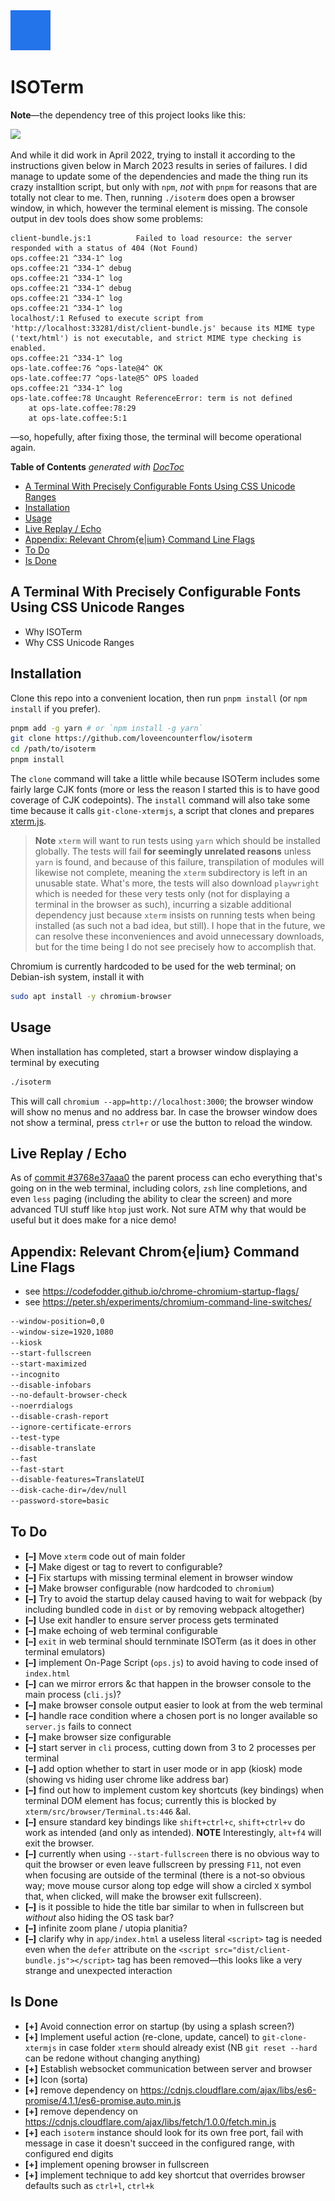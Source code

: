 


<img src='app/static/logo.png'>


# ISOTerm

**Note**—the dependency tree of this project looks like this:

![](https://imgs.xkcd.com/comics/dependency_2x.png)

And while it did work in April 2022, trying to install it according to the instructions given below
in March 2023 results in series of failures. I did manage to update some of the dependencies and
made the thing run its crazy installtion script, but only with `npm`, *not* with `pnpm` for reasons that
are totally not clear to me. Then, running `./isoterm` does open a browser window, in which, however the terminal element
is missing. The console output in dev tools does show some problems:

```
client-bundle.js:1          Failed to load resource: the server responded with a status of 404 (Not Found)
ops.coffee:21 ^334-1^ log
ops.coffee:21 ^334-1^ debug
ops.coffee:21 ^334-1^ log
ops.coffee:21 ^334-1^ debug
ops.coffee:21 ^334-1^ log
ops.coffee:21 ^334-1^ log
localhost/:1 Refused to execute script from 'http://localhost:33281/dist/client-bundle.js' because its MIME type ('text/html') is not executable, and strict MIME type checking is enabled.
ops.coffee:21 ^334-1^ log
ops-late.coffee:76 ^ops-late@4^ OK
ops-late.coffee:77 ^ops-late@5^ OPS loaded
ops.coffee:21 ^334-1^ log
ops-late.coffee:78 Uncaught ReferenceError: term is not defined
    at ops-late.coffee:78:29
    at ops-late.coffee:5:1
```

—so, hopefully, after fixing those, the terminal will become operational again.


<!-- START doctoc generated TOC please keep comment here to allow auto update -->
<!-- DON'T EDIT THIS SECTION, INSTEAD RE-RUN doctoc TO UPDATE -->
**Table of Contents**  *generated with [DocToc](https://github.com/thlorenz/doctoc)*

- [A Terminal With Precisely Configurable Fonts Using CSS Unicode Ranges](#a-terminal-with-precisely-configurable-fonts-using-css-unicode-ranges)
- [Installation](#installation)
- [Usage](#usage)
- [Live Replay / Echo](#live-replay--echo)
- [Appendix: Relevant Chrom{e|ium} Command Line Flags](#appendix-relevant-chromeium-command-line-flags)
- [To Do](#to-do)
- [Is Done](#is-done)

<!-- END doctoc generated TOC please keep comment here to allow auto update -->

## A Terminal With Precisely Configurable Fonts Using CSS Unicode Ranges

* Why ISOTerm
* Why CSS Unicode Ranges

## Installation

Clone this repo into a convenient location, then run `pnpm install` (or `npm install` if you prefer).


```bash
pnpm add -g yarn # or `npm install -g yarn`
git clone https://github.com/loveencounterflow/isoterm
cd /path/to/isoterm
pnpm install
```

The `clone` command will take a little while because ISOTerm includes some fairly large CJK fonts (more or
less the reason I started this is to have good coverage of CJK codepoints). The `install` command will also
take some time because it calls `git-clone-xtermjs`, a script that clones and prepares
[xterm.js](https://github.com/xtermjs/xterm.js).

> **Note** `xterm` will want to run tests using `yarn` which should be installed globally. The tests will
> fail **for seemingly unrelated reasons** unless `yarn` is found, and because of this failure,
> transpilation of modules will likewise not complete, meaning the `xterm` subdirectory is left in an
> unusable state. What's more, the tests will also download `playwright` which is needed for these very
> tests only (not for displaying a terminal in the browser as such), incurring a sizable additional
> dependency just because `xterm` insists on running tests when being installed (as such not a bad idea, but
> still). I hope that in the future, we can resolve these inconveniences and avoid unnecessary downloads,
> but for the time being I do not see precisely how to accomplish that.


Chromium is currently hardcoded to be used for the web terminal; on Debian-ish system, install it with

```bash
sudo apt install -y chromium-browser
```


## Usage

When installation has completed, start a browser window displaying a terminal by executing

```bash
./isoterm
```

This will call `chromium --app=http://localhost:3000`; the browser window will show no menus and no address
bar. In case the browser window does not show a terminal, press `ctrl+r` or use the button to reload the
window.

## Live Replay / Echo

As of [commit&nbsp;#3768e37aaa0](https://github.com/loveencounterflow/isoterm/commit/3768e37aaa0486895bbe9e86d7bbccfdc42cdef8)
the parent process can echo everything that's going on in the web terminal, including colors, `zsh` line
completions, and even `less` paging (including the ability to clear the screen) and more advanced TUI stuff
like `htop` just work. Not sure ATM why that would be useful but it does make for a nice demo!

## Appendix: Relevant Chrom{e|ium} Command Line Flags

* see https://codefodder.github.io/chrome-chromium-startup-flags/
* see https://peter.sh/experiments/chromium-command-line-switches/


```sh
--window-position=0,0
--window-size=1920,1080
--kiosk
--start-fullscreen
--start-maximized
--incognito
--disable-infobars
--no-default-browser-check
--noerrdialogs
--disable-crash-report
--ignore-certificate-errors
--test-type
--disable-translate
--fast
--fast-start
--disable-features=TranslateUI
--disk-cache-dir=/dev/null
--password-store=basic
```

## To Do

* **[–]** Move `xterm` code out of main folder
* **[–]** Make digest or tag to revert to configurable?
* **[–]** Fix startups with missing terminal element in browser window
* **[–]** Make browser configurable (now hardcoded to `chromium`)
* **[–]** Try to avoid the startup delay caused having to wait for webpack (by including bundled code in
  `dist` or by removing webpack altogether)
* **[–]** Use exit handler to ensure server process gets terminated
* **[–]** make echoing of web terminal configurable
* **[–]** `exit` in web terminal should ternminate ISOTerm (as it does in other terminal emulators)
* **[–]** implement On-Page Script (`ops.js`) to avoid having to code insed of `index.html`
* **[–]** can we mirror errors &c that happen in the browser console to the main process (`cli.js`)?
* **[–]** make browser console output easier to look at from the web terminal
* **[–]** handle race condition where a chosen port is no longer available so `server.js` fails to connect
* **[–]** make browser size configurable
* **[–]** start server in `cli` process, cutting down from 3 to 2 processes per terminal
* **[–]** add option whether to start in user mode or in app (kiosk) mode (showing vs hiding user chrome
  like address bar)
* **[–]** find out how to implement custom key shortcuts (key bindings) when terminal DOM element has focus;
  currently this is blocked by `xterm/src/browser/Terminal.ts:446` &al.
* **[–]** ensure standard key bindings like `shift+ctrl+c`, `shift+ctrl+v` do work as intended (and only as
  intended). **NOTE** Interestingly, `alt+f4` will exit the browser.
* **[–]** currently when using `--start-fullscreen` there is no obvious way to quit the browser or even
  leave fullscreen by pressing `F11`, not even when focusing are outside of the terminal (there is a not-so
  obvious way; move mouse cursor along top edge will show a circled `X` symbol that, when clicked, will make
  the browser exit fullscreen).
* **[–]** is it possible to hide the title bar similar to when in fullscreen but *without* also hiding the
  OS task bar?
* **[–]** infinite zoom plane / utopia planitia?
* **[–]** clarify why in `app/index.html` a useless literal `<script>` tag is needed even when the `defer`
  attribute on the `<script src="dist/client-bundle.js"></script>` tag has been removed—this looks like a
  very strange and unexpected interaction

## Is Done

* **[+]** Avoid connection error on startup (by using a splash screen?)
* **[+]** Implement useful action (re-clone, update, cancel) to `git-clone-xtermjs` in case folder `xterm`
  should already exist (NB `git reset --hard` can be redone without changing anything)
* **[+]** Establish websocket communication between server and browser
* **[+]** Icon (sorta)
* **[+]** remove dependency on https://cdnjs.cloudflare.com/ajax/libs/es6-promise/4.1.1/es6-promise.auto.min.js
* **[+]** remove dependency on https://cdnjs.cloudflare.com/ajax/libs/fetch/1.0.0/fetch.min.js
* **[+]** each `isoterm` instance should look for its own free port, fail with message in case it doesn't
  succeed in the configured range, with configured end digits
* **[+]** implement opening browser in fullscreen
* **[+]** implement technique to add key shortcut that overrides browser defaults such as `ctrl+l`, `ctrl+k`




